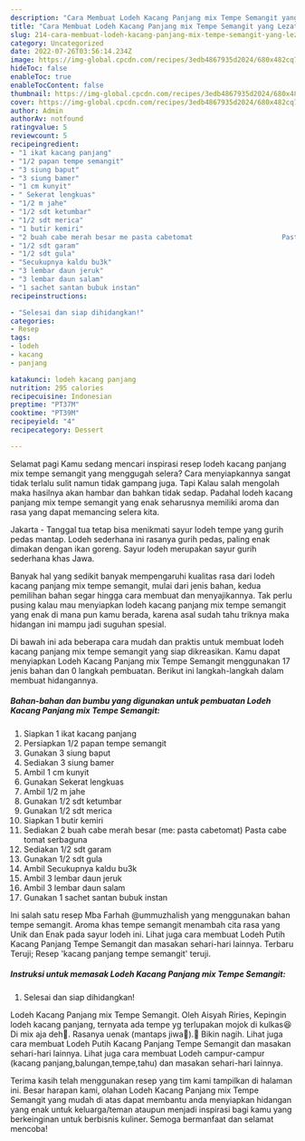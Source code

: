 ```yaml
---
description: "Cara Membuat Lodeh Kacang Panjang mix Tempe Semangit yang Lezat Sekali}"
title: "Cara Membuat Lodeh Kacang Panjang mix Tempe Semangit yang Lezat Sekali}"
slug: 214-cara-membuat-lodeh-kacang-panjang-mix-tempe-semangit-yang-lezat-sekali
category: Uncategorized
date: 2022-07-26T03:56:14.234Z
image: https://img-global.cpcdn.com/recipes/3edb4867935d2024/680x482cq70/lodeh-kacang-panjang-mix-tempe-semangit-foto-resep-utama.jpg
hideToc: false
enableToc: true
enableTocContent: false
thumbnail: https://img-global.cpcdn.com/recipes/3edb4867935d2024/680x482cq70/lodeh-kacang-panjang-mix-tempe-semangit-foto-resep-utama.jpg
cover: https://img-global.cpcdn.com/recipes/3edb4867935d2024/680x482cq70/lodeh-kacang-panjang-mix-tempe-semangit-foto-resep-utama.jpg
author: Admin
authorAv: notfound
ratingvalue: 5
reviewcount: 5
recipeingredient:
- "1 ikat kacang panjang"
- "1/2 papan tempe semangit"
- "3 siung baput"
- "3 siung bamer"
- "1 cm kunyit"
- " Sekerat lengkuas"
- "1/2 m jahe"
- "1/2 sdt ketumbar"
- "1/2 sdt merica"
- "1 butir kemiri"
- "2 buah cabe merah besar me pasta cabetomat                      Pasta cabe tomat serbaguna"
- "1/2 sdt garam"
- "1/2 sdt gula"
- "Secukupnya kaldu bu3k"
- "3 lembar daun jeruk"
- "3 lembar daun salam"
- "1 sachet santan bubuk instan"
recipeinstructions:

- "Selesai dan siap dihidangkan!"
categories:
- Resep
tags:
- lodeh
- kacang
- panjang

katakunci: lodeh kacang panjang 
nutrition: 295 calories
recipecuisine: Indonesian
preptime: "PT37M"
cooktime: "PT39M"
recipeyield: "4"
recipecategory: Dessert

---
```



Selamat pagi Kamu sedang mencari inspirasi resep lodeh kacang panjang mix tempe semangit yang menggugah selera? Cara menyiapkannya sangat tidak terlalu sulit namun tidak gampang juga. Tapi Kalau salah mengolah maka hasilnya akan hambar dan bahkan tidak sedap. Padahal lodeh kacang panjang mix tempe semangit yang enak seharusnya memiliki aroma dan rasa yang dapat memancing selera kita.


Jakarta - Tanggal tua tetap bisa menikmati sayur lodeh tempe yang gurih pedas mantap. Lodeh sederhana ini rasanya gurih pedas, paling enak dimakan dengan ikan goreng. Sayur lodeh merupakan sayur gurih sederhana khas Jawa.

Banyak hal yang sedikit banyak mempengaruhi kualitas rasa dari lodeh kacang panjang mix tempe semangit, mulai dari jenis bahan, kedua pemilihan bahan segar hingga cara membuat dan menyajikannya. Tak perlu pusing kalau mau menyiapkan lodeh kacang panjang mix tempe semangit yang enak di mana pun kamu berada, karena asal sudah tahu triknya maka hidangan ini mampu jadi suguhan spesial.


Di bawah ini ada beberapa cara mudah dan praktis untuk membuat lodeh kacang panjang mix tempe semangit yang siap dikreasikan. Kamu dapat menyiapkan Lodeh Kacang Panjang mix Tempe Semangit menggunakan 17 jenis bahan dan 0 langkah pembuatan. Berikut ini langkah-langkah dalam membuat hidangannya.

<!--inarticleads1-->

##### Bahan-bahan dan bumbu yang digunakan untuk pembuatan Lodeh Kacang Panjang mix Tempe Semangit:

1. Siapkan 1 ikat kacang panjang
1. Persiapkan 1/2 papan tempe semangit
1. Gunakan 3 siung baput
1. Sediakan 3 siung bamer
1. Ambil 1 cm kunyit
1. Gunakan  Sekerat lengkuas
1. Ambil 1/2 m jahe
1. Gunakan 1/2 sdt ketumbar
1. Gunakan 1/2 sdt merica
1. Siapkan 1 butir kemiri
1. Sediakan 2 buah cabe merah besar (me: pasta cabetomat)                      Pasta cabe tomat serbaguna
1. Sediakan 1/2 sdt garam
1. Gunakan 1/2 sdt gula
1. Ambil Secukupnya kaldu bu3k
1. Ambil 3 lembar daun jeruk
1. Ambil 3 lembar daun salam
1. Gunakan 1 sachet santan bubuk instan


Ini salah satu resep Mba Farhah @ummuzhalish yang menggunakan bahan tempe semangit. Aroma khas tempe semangit menambah cita rasa yang Unik dan Enak pada sayur lodeh ini. Lihat juga cara membuat Lodeh Putih Kacang Panjang Tempe Semangit dan masakan sehari-hari lainnya. Terbaru Teruji; Resep &#39;kacang panjang tempe semangit&#39; teruji. 

<!--inarticleads2-->

##### Instruksi untuk memasak Lodeh Kacang Panjang mix Tempe Semangit:


1. Selesai dan siap dihidangkan!

Lodeh Kacang Panjang mix Tempe Semangit. Oleh Aisyah Riries, Kepingin lodeh kacang panjang, ternyata ada tempe yg terlupakan mojok di kulkas😆 Di mix aja deh🤭. Rasanya uenak (mantaps jiwa🤣).🤤 Bikin nagih. Lihat juga cara membuat Lodeh Putih Kacang Panjang Tempe Semangit dan masakan sehari-hari lainnya. Lihat juga cara membuat Lodeh campur-campur (kacang panjang,balungan,tempe,tahu) dan masakan sehari-hari lainnya. 

Terima kasih telah menggunakan resep yang tim kami tampilkan di halaman ini. Besar harapan kami, olahan Lodeh Kacang Panjang mix Tempe Semangit yang mudah di atas dapat membantu anda menyiapkan hidangan yang enak untuk keluarga/teman ataupun menjadi inspirasi bagi kamu yang berkeinginan untuk berbisnis kuliner. Semoga bermanfaat dan selamat mencoba!
